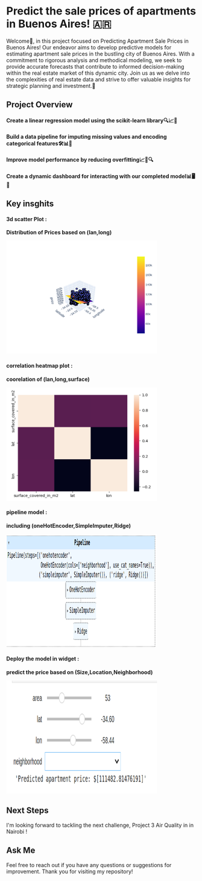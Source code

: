 # Predict the sale prices of apartments in Buenos Aires! 🇦🇷


Welcome👋, in this project focused on Predicting Apartment Sale Prices in Buenos Aires! Our endeavor aims to develop predictive models for estimating apartment sale prices in the bustling city of Buenos Aires. With a commitment to rigorous analysis and methodical modeling, we seek to provide accurate forecasts that contribute to informed decision-making within the real estate market of this dynamic city. Join us as we delve into the complexities of real estate data and strive to offer valuable insights for strategic planning and investment.🚀 

## Project Overview 

#### **Create a linear regression model using the scikit-learn library**🔍📈🔧

#### **Build a data pipeline for imputing missing values and encoding categorical features**🛠️📊🔌

#### **Improve model performance by reducing overfitting**📈🔧🔍

#### **Create a dynamic dashboard for interacting with our completed model**📊🖥️🔧

## Key insghits 

#### 3d scatter Plot : 
**Distribution of Prices based on (lan,long)**

<img src="images/pr2_2plt.png" alt=" Distribution of Prices based on lan & long " width="400" height="300">

#### correlation heatmap plot :
**coorelation of (lan,long,surface)**

<img src="images/pr2_4coor.png" alt="coorelation of lan,long, surface coverd in m2" width="400" height="300">

#### pipeline model : 
**including (oneHotEncoder,SimpleImputer,Ridge)**

<img src="images/pr2_1Model.png" alt="pipeline model" width="400" height="300">

#### Deploy the model in widget : 
**predict the price based on (Size,Location,Neighborhood)**

<img src="images/pr2_3widg.png" alt="predict price on widget" width="400" height="300">



## Next Steps

I'm looking forward to tackling the next challenge, Project 3 Air Quality in in Nairobi !

## Ask Me 

Feel free to reach out if you have any questions or suggestions for improvement. Thank you for visiting my repository!


